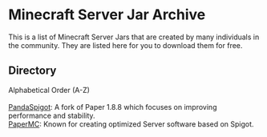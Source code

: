 # Minecraft Server Jar Archive
This is a list of Minecraft Server Jars that are created by many individuals in the community. They are listed here for you to download them for free.

## Directory

Alphabetical Order (A-Z)<br>
<br>
[PandaSpigot](https://github.com/MegaTKC/mc-server-jars/blob/main/pandaspigot/README.md): A fork of Paper 1.8.8 which focuses on improving performance and stability.<br>
[PaperMC](https://github.com/MegaTKC/mc-server-jars/blob/main/paperMC/README.md): Known for creating optimized Server software based on Spigot.<br>
